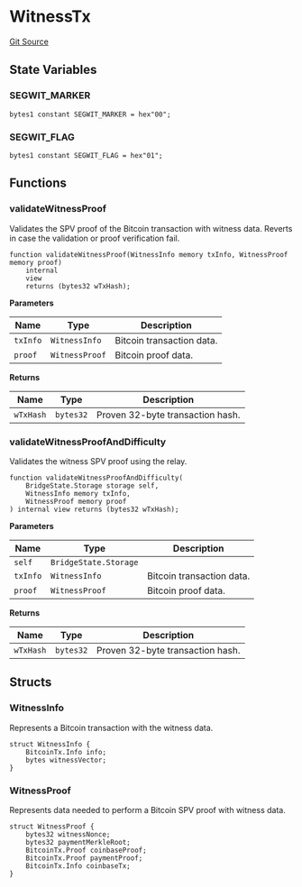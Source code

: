 # WitnessTx
[Git Source](https://github.com/bob-collective/bob/blob/a99b3699ad3d0a3694628b215f3ada9fa41517db/src/bridge/WitnessTx.sol)


## State Variables
### SEGWIT_MARKER

```solidity
bytes1 constant SEGWIT_MARKER = hex"00";
```


### SEGWIT_FLAG

```solidity
bytes1 constant SEGWIT_FLAG = hex"01";
```


## Functions
### validateWitnessProof

Validates the SPV proof of the Bitcoin transaction with witness data.
Reverts in case the validation or proof verification fail.


```solidity
function validateWitnessProof(WitnessInfo memory txInfo, WitnessProof memory proof)
    internal
    view
    returns (bytes32 wTxHash);
```
**Parameters**

|Name|Type|Description|
|----|----|-----------|
|`txInfo`|`WitnessInfo`|Bitcoin transaction data.|
|`proof`|`WitnessProof`|Bitcoin proof data.|

**Returns**

|Name|Type|Description|
|----|----|-----------|
|`wTxHash`|`bytes32`|Proven 32-byte transaction hash.|


### validateWitnessProofAndDifficulty

Validates the witness SPV proof using the relay.


```solidity
function validateWitnessProofAndDifficulty(
    BridgeState.Storage storage self,
    WitnessInfo memory txInfo,
    WitnessProof memory proof
) internal view returns (bytes32 wTxHash);
```
**Parameters**

|Name|Type|Description|
|----|----|-----------|
|`self`|`BridgeState.Storage`||
|`txInfo`|`WitnessInfo`|Bitcoin transaction data.|
|`proof`|`WitnessProof`|Bitcoin proof data.|

**Returns**

|Name|Type|Description|
|----|----|-----------|
|`wTxHash`|`bytes32`|Proven 32-byte transaction hash.|


## Structs
### WitnessInfo
Represents a Bitcoin transaction with the witness data.


```solidity
struct WitnessInfo {
    BitcoinTx.Info info;
    bytes witnessVector;
}
```

### WitnessProof
Represents data needed to perform a Bitcoin SPV proof with witness data.


```solidity
struct WitnessProof {
    bytes32 witnessNonce;
    bytes32 paymentMerkleRoot;
    BitcoinTx.Proof coinbaseProof;
    BitcoinTx.Proof paymentProof;
    BitcoinTx.Info coinbaseTx;
}
```

